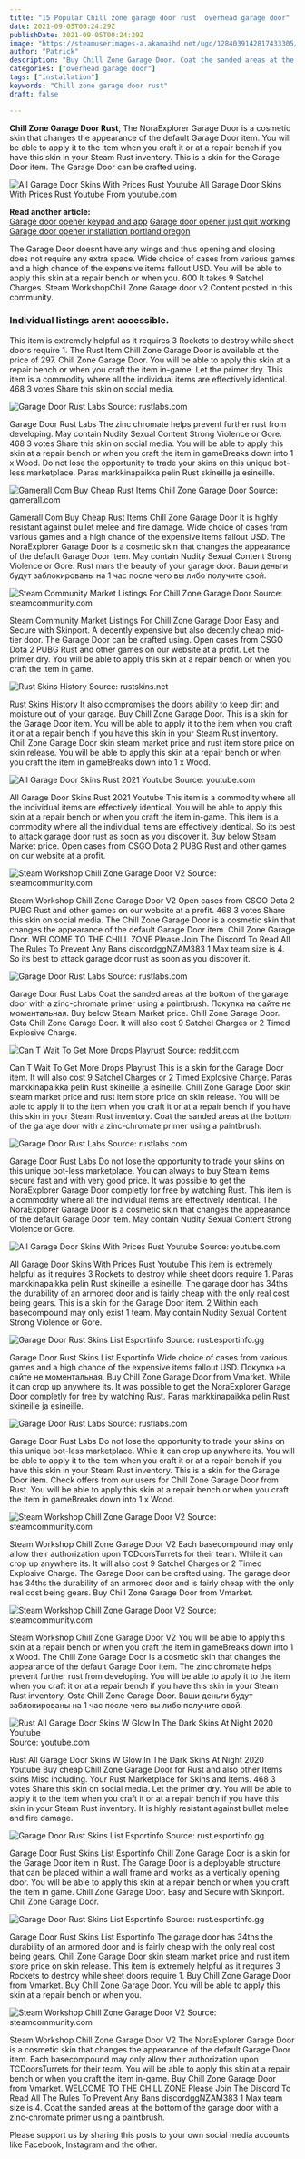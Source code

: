 ```yaml
---
title: "15 Popular Chill zone garage door rust  overhead garage door"
date: 2021-09-05T00:24:29Z
publishDate: 2021-09-05T00:24:29Z
image: "https://steamuserimages-a.akamaihd.net/ugc/1284039142817433305/62446202235CB574109C3F826B26A52102E5B896/?imw=637&amp;imh=358&amp;ima=fit&amp;impolicy=Letterbox&amp;imcolor=%23000000&amp;letterbox=true"
author: "Patrick"
description: "Buy Chill Zone Garage Door. Coat the sanded areas at the bottom of the garage door with a zinc-chromate primer using a paintbrush. Chill zone garage door rust"
categories: ["overhead garage door"]
tags: ["installation"]
keywords: "Chill zone garage door rust"
draft: false

---
```

<!-- Head tag Code -->
**Chill Zone Garage Door Rust**, The NoraExplorer Garage Door is a cosmetic skin that changes the appearance of the default Garage Door item. You will be able to apply it to the item when you craft it or at a repair bench if you have this skin in your Steam Rust inventory. This is a skin for the Garage Door item. The Garage Door can be crafted using.

![All Garage Door Skins With Prices Rust Youtube](https://i.ytimg.com/vi/A_0e9ILS9X4/maxresdefault.jpg "All Garage Door Skins With Prices Rust Youtube")
All Garage Door Skins With Prices Rust Youtube From youtube.com

**Read another article:**  
[Garage door opener keypad and app](/garage-door-opener-keypad-and-app/)
[Garage door opener just quit working](/garage-door-opener-just-quit-working/)
[Garage door opener installation portland oregon](/garage-door-opener-installation-portland-oregon/)


The Garage Door doesnt have any wings and thus opening and closing does not require any extra space. Wide choice of cases from various games and a high chance of the expensive items fallout USD. You will be able to apply this skin at a repair bench or when you. 600 It takes 9 Satchel Charges. Steam WorkshopChill Zone Garage door v2 Content posted in this community.

### Individual listings arent accessible.

This item is extremely helpful as it requires 3 Rockets to destroy while sheet doors require 1. The Rust Item Chill Zone Garage Door is available at the price of 297. Chill Zone Garage Door. You will be able to apply this skin at a repair bench or when you craft the item in-game. Let the primer dry. This item is a commodity where all the individual items are effectively identical. 468 3 votes Share this skin on social media.


![Garage Door Rust Labs](https://rustlabs.com/img/skins/180/11011.png "Garage Door Rust Labs")
Source: rustlabs.com

Garage Door Rust Labs The zinc chromate helps prevent further rust from developing. May contain Nudity Sexual Content Strong Violence or Gore. 468 3 votes Share this skin on social media. You will be able to apply this skin at a repair bench or when you craft the item in gameBreaks down into 1 x Wood. Do not lose the opportunity to trade your skins on this unique bot-less marketplace. Paras markkinapaikka pelin Rust skineille ja esineille.

![Gamerall Com Buy Cheap Rust Items Chill Zone Garage Door](https://gamerall.com/369996-large_default/chill-zone-garage-door.jpg "Gamerall Com Buy Cheap Rust Items Chill Zone Garage Door")
Source: gamerall.com

Gamerall Com Buy Cheap Rust Items Chill Zone Garage Door It is highly resistant against bullet melee and fire damage. Wide choice of cases from various games and a high chance of the expensive items fallout USD. The NoraExplorer Garage Door is a cosmetic skin that changes the appearance of the default Garage Door item. May contain Nudity Sexual Content Strong Violence or Gore. Rust mars the beauty of your garage door. Ваши деньги будут заблокированы на 1 час после чего вы либо получите свой.

![Steam Community Market Listings For Chill Zone Garage Door](https://community.cloudflare.steamstatic.com/economy/image/6TMcQ7eX6E0EZl2byXi7vaVKyDk_zQLX05x6eLCFM9neAckxGDf7qU2e2gu64OnAeQ7835BW4GLGfDY0jhyo8DEiv5dbOqA3pLM3Qvi4HtCaL54/360fx360f "Steam Community Market Listings For Chill Zone Garage Door")
Source: steamcommunity.com

Steam Community Market Listings For Chill Zone Garage Door Easy and Secure with Skinport. A decently expensive but also decently cheap mid-tier door. The Garage Door can be crafted using. Open cases from CSGO Dota 2 PUBG Rust and other games on our website at a profit. Let the primer dry. You will be able to apply this skin at a repair bench or when you craft the item in game.

![Rust Skins History](https://community.cloudflare.steamstatic.com/economy/image/6TMcQ7eX6E0EZl2byXi7vaVKyDk_zQLX05x6eLCFM9neAckxGDf7qU2e2gu64OnAeQ7835da5WLBfCk4nReh8DEiv5dbOq46r7U-SP29Set6938/200fx200f "Rust Skins History")
Source: rustskins.net

Rust Skins History It also compromises the doors ability to keep dirt and moisture out of your garage. Buy Chill Zone Garage Door. This is a skin for the Garage Door item. You will be able to apply it to the item when you craft it or at a repair bench if you have this skin in your Steam Rust inventory. Chill Zone Garage Door skin steam market price and rust item store price on skin release. You will be able to apply this skin at a repair bench or when you craft the item in gameBreaks down into 1 x Wood.

![All Garage Door Skins Rust 2021 Youtube](https://i.ytimg.com/vi/hkkEJ6IsuX0/maxresdefault.jpg "All Garage Door Skins Rust 2021 Youtube")
Source: youtube.com

All Garage Door Skins Rust 2021 Youtube This item is a commodity where all the individual items are effectively identical. You will be able to apply this skin at a repair bench or when you craft the item in-game. This item is a commodity where all the individual items are effectively identical. So its best to attack garage door rust as soon as you discover it. Buy below Steam Market price. Open cases from CSGO Dota 2 PUBG Rust and other games on our website at a profit.

![Steam Workshop Chill Zone Garage Door V2](https://steamuserimages-a.akamaihd.net/ugc/1284039142817422554/B6D00E482811412483C0D4BA71E5EEF0C46CD6AF/?imw=512&amp;&amp;ima=fit&amp;impolicy=Letterbox&amp;imcolor=%23000000&amp;letterbox=false "Steam Workshop Chill Zone Garage Door V2")
Source: steamcommunity.com

Steam Workshop Chill Zone Garage Door V2 Open cases from CSGO Dota 2 PUBG Rust and other games on our website at a profit. 468 3 votes Share this skin on social media. The Chill Zone Garage Door is a cosmetic skin that changes the appearance of the default Garage Door item. Chill Zone Garage Door. WELCOME TO THE CHILL ZONE Please Join The Discord To Read All The Rules To Prevent Any Bans discordggNZAM383 1 Max team size is 4. So its best to attack garage door rust as soon as you discover it.

![Garage Door Rust Labs](https://rustlabs.com/img/skins/180/41302.png "Garage Door Rust Labs")
Source: rustlabs.com

Garage Door Rust Labs Coat the sanded areas at the bottom of the garage door with a zinc-chromate primer using a paintbrush. Покупка на сайте не моментальная. Buy below Steam Market price. Chill Zone Garage Door. Osta Chill Zone Garage Door. It will also cost 9 Satchel Charges or 2 Timed Explosive Charge.

![Can T Wait To Get More Drops Playrust](https://preview.redd.it/dpbzkb3xfzb61.png?auto=webp&amp;s=bc8a44dc3ae1d4f4263d2d5fe42e4d8a80a6721d "Can T Wait To Get More Drops Playrust")
Source: reddit.com

Can T Wait To Get More Drops Playrust This is a skin for the Garage Door item. It will also cost 9 Satchel Charges or 2 Timed Explosive Charge. Paras markkinapaikka pelin Rust skineille ja esineille. Chill Zone Garage Door skin steam market price and rust item store price on skin release. You will be able to apply it to the item when you craft it or at a repair bench if you have this skin in your Steam Rust inventory. Coat the sanded areas at the bottom of the garage door with a zinc-chromate primer using a paintbrush.

![Garage Door Rust Labs](https://rustlabs.com/img/skins/180/38400.png "Garage Door Rust Labs")
Source: rustlabs.com

Garage Door Rust Labs Do not lose the opportunity to trade your skins on this unique bot-less marketplace. You can always to buy Steam items secure fast and with very good price. It was possible to get the NoraExplorer Garage Door completly for free by watching Rust. This item is a commodity where all the individual items are effectively identical. The NoraExplorer Garage Door is a cosmetic skin that changes the appearance of the default Garage Door item. May contain Nudity Sexual Content Strong Violence or Gore.

![All Garage Door Skins With Prices Rust Youtube](https://i.ytimg.com/vi/A_0e9ILS9X4/maxresdefault.jpg "All Garage Door Skins With Prices Rust Youtube")
Source: youtube.com

All Garage Door Skins With Prices Rust Youtube This item is extremely helpful as it requires 3 Rockets to destroy while sheet doors require 1. Paras markkinapaikka pelin Rust skineille ja esineille. The garage door has 34ths the durability of an armored door and is fairly cheap with the only real cost being gears. This is a skin for the Garage Door item. 2 Within each basecompound may only exist 1 team. May contain Nudity Sexual Content Strong Violence or Gore.

![Garage Door Rust Skins List Esportinfo](https://cdn.esportinfo.gg/rust/img/skins/drops/illojuan-garage-door.png "Garage Door Rust Skins List Esportinfo")
Source: rust.esportinfo.gg

Garage Door Rust Skins List Esportinfo Wide choice of cases from various games and a high chance of the expensive items fallout USD. Покупка на сайте не моментальная. Buy Chill Zone Garage Door from Vmarket. While it can crop up anywhere its. It was possible to get the NoraExplorer Garage Door completly for free by watching Rust. Paras markkinapaikka pelin Rust skineille ja esineille.

![Garage Door Rust Labs](https://rustlabs.com/img/skins/180/40006.png "Garage Door Rust Labs")
Source: rustlabs.com

Garage Door Rust Labs Do not lose the opportunity to trade your skins on this unique bot-less marketplace. While it can crop up anywhere its. You will be able to apply it to the item when you craft it or at a repair bench if you have this skin in your Steam Rust inventory. This is a skin for the Garage Door item. Check offers from our users for Chill Zone Garage Door from Rust. You will be able to apply this skin at a repair bench or when you craft the item in gameBreaks down into 1 x Wood.

![Steam Workshop Chill Zone Garage Door V2](https://steamuserimages-a.akamaihd.net/ugc/1284039142817433287/F1AF37FE45AFF8C5E2141C52467A903A948EECF9/?imw=637&amp;imh=358&amp;ima=fit&amp;impolicy=Letterbox&amp;imcolor=%23000000&amp;letterbox=true "Steam Workshop Chill Zone Garage Door V2")
Source: steamcommunity.com

Steam Workshop Chill Zone Garage Door V2 Each basecompound may only allow their authorization upon TCDoorsTurrets for their team. While it can crop up anywhere its. It will also cost 9 Satchel Charges or 2 Timed Explosive Charge. The Garage Door can be crafted using. The garage door has 34ths the durability of an armored door and is fairly cheap with the only real cost being gears. Buy Chill Zone Garage Door from Vmarket.

![Steam Workshop Chill Zone Garage Door V2](https://steamuserimages-a.akamaihd.net/ugc/1284039142817433268/A78D07A4B0479BCE513D91D93D038C80958E9BB8/?imw=637&amp;imh=358&amp;ima=fit&amp;impolicy=Letterbox&amp;imcolor=%23000000&amp;letterbox=true "Steam Workshop Chill Zone Garage Door V2")
Source: steamcommunity.com

Steam Workshop Chill Zone Garage Door V2 You will be able to apply this skin at a repair bench or when you craft the item in gameBreaks down into 1 x Wood. The Chill Zone Garage Door is a cosmetic skin that changes the appearance of the default Garage Door item. The zinc chromate helps prevent further rust from developing. You will be able to apply it to the item when you craft it or at a repair bench if you have this skin in your Steam Rust inventory. Osta Chill Zone Garage Door. Ваши деньги будут заблокированы на 1 час после чего вы либо получите свой.

![Rust All Garage Door Skins W Glow In The Dark Skins At Night 2020 Youtube](https://i.ytimg.com/vi/hXqyD99HiSo/maxresdefault.jpg "Rust All Garage Door Skins W Glow In The Dark Skins At Night 2020 Youtube")
Source: youtube.com

Rust All Garage Door Skins W Glow In The Dark Skins At Night 2020 Youtube Buy cheap Chill Zone Garage Door for Rust and also other Items skins Misc including. Your Rust Marketplace for Skins and Items. 468 3 votes Share this skin on social media. Let the primer dry. You will be able to apply it to the item when you craft it or at a repair bench if you have this skin in your Steam Rust inventory. It is highly resistant against bullet melee and fire damage.

![Garage Door Rust Skins List Esportinfo](https://cdn.esportinfo.gg/rust/img/skins/drops/fuslie-garage-door.png "Garage Door Rust Skins List Esportinfo")
Source: rust.esportinfo.gg

Garage Door Rust Skins List Esportinfo Chill Zone Garage Door is a skin for the Garage Door item in Rust. The Garage Door is a deployable structure that can be placed within a wall frame and works as a vertically opening door. You will be able to apply this skin at a repair bench or when you craft the item in game. Chill Zone Garage Door. Easy and Secure with Skinport. Chill Zone Garage Door.

![Garage Door Rust Skins List Esportinfo](https://cdn.esportinfo.gg/rust/img/skins/drops/pokimane-garage-door.png "Garage Door Rust Skins List Esportinfo")
Source: rust.esportinfo.gg

Garage Door Rust Skins List Esportinfo The garage door has 34ths the durability of an armored door and is fairly cheap with the only real cost being gears. Chill Zone Garage Door skin steam market price and rust item store price on skin release. This item is extremely helpful as it requires 3 Rockets to destroy while sheet doors require 1. Buy Chill Zone Garage Door from Vmarket. Buy Chill Zone Garage Door. You will be able to apply this skin at a repair bench or when you.

![Steam Workshop Chill Zone Garage Door V2](https://steamuserimages-a.akamaihd.net/ugc/1284039142817433305/62446202235CB574109C3F826B26A52102E5B896/?imw=637&amp;imh=358&amp;ima=fit&amp;impolicy=Letterbox&amp;imcolor=%23000000&amp;letterbox=true "Steam Workshop Chill Zone Garage Door V2")
Source: steamcommunity.com

Steam Workshop Chill Zone Garage Door V2 The NoraExplorer Garage Door is a cosmetic skin that changes the appearance of the default Garage Door item. Each basecompound may only allow their authorization upon TCDoorsTurrets for their team. You will be able to apply this skin at a repair bench or when you craft the item in-game. Buy Chill Zone Garage Door from Vmarket. WELCOME TO THE CHILL ZONE Please Join The Discord To Read All The Rules To Prevent Any Bans discordggNZAM383 1 Max team size is 4. Coat the sanded areas at the bottom of the garage door with a zinc-chromate primer using a paintbrush.

Please support us by sharing this posts to your own social media accounts like Facebook, Instagram and the other.

